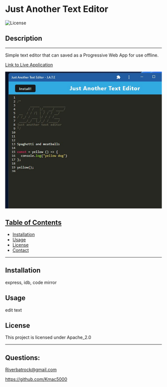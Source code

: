 # Just Another Text Editor

![License](https://img.shields.io/badge/License-Apache_2.0-yellow.svg)

## Description

---

Simple text editor that can saved as a Progressive Web App for use offline.

[Link to Live Application](https://desolate-brushlands-55244.herokuapp.com/)

![Screenshot of Product](./assets/ScreenshotPwa.jpg)

## <ins>Table of Contents</ins>

- [Installation](#installation)
- [Usage](#usage)
- [License](#license)
- [Contact](#questions)

---

## Installation

express, idb, code mirror

## Usage

edit text

## License

This project is licensed under Apache_2.0

---

## Questions:

Riverbatrock@gmail.com

https://github.com/Kmac5000
